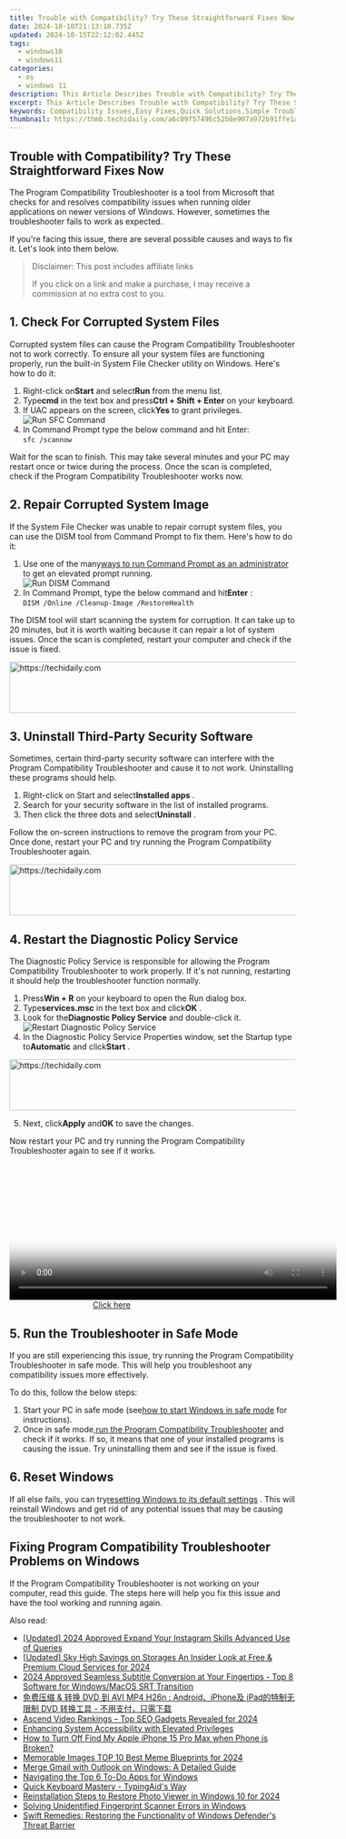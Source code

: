 ```yaml
---
title: Trouble with Compatibility? Try These Straightforward Fixes Now
date: 2024-10-10T21:13:10.735Z
updated: 2024-10-15T22:12:02.445Z
tags:
  - windows10
  - windows11
categories:
  - os
  - windows 11
description: This Article Describes Trouble with Compatibility? Try These Straightforward Fixes Now
excerpt: This Article Describes Trouble with Compatibility? Try These Straightforward Fixes Now
keywords: Compatibility Issues,Easy Fixes,Quick Solutions,Simple Troubleshooting,Software Harmony,Device Sync Tips,Immediate Fixes
thumbnail: https://thmb.techidaily.com/a6c09f57496c52b8e907a972b91ffe1ac4bdb6bfabe268a90cf22a89412c015d.jpg
---
```


## Trouble with Compatibility? Try These Straightforward Fixes Now

 The Program Compatibility Troubleshooter is a tool from Microsoft that checks for and resolves compatibility issues when running older applications on newer versions of Windows. However, sometimes the troubleshooter fails to work as expected.

 If you're facing this issue, there are several possible causes and ways to fix it. Let's look into them below.

>  Disclaimer: This post includes affiliate links
>
>  If you click on a link and make a purchase, I may receive a commission at no extra cost to you.
>

## 1\. Check For Corrupted System Files

 Corrupted system files can cause the Program Compatibility Troubleshooter not to work correctly. To ensure all your system files are functioning properly, run the built-in System File Checker utility on Windows. Here's how to do it:

1. Right-click on**Start** and select**Run** from the menu list.
2. Type**cmd** in the text box and press**Ctrl + Shift + Enter** on your keyboard.
3. If UAC appears on the screen, click**Yes** to grant privileges.  
![Run SFC Command](https://static1.makeuseofimages.com/wordpress/wp-content/uploads/2023/01/run-sfc-command.jpg)
4. In Command Prompt type the below command and hit Enter:  
`sfc /scannow`

 Wait for the scan to finish. This may take several minutes and your PC may restart once or twice during the process. Once the scan is completed, check if the Program Compatibility Troubleshooter works now.

## 2\. Repair Corrupted System Image

 If the System File Checker was unable to repair corrupt system files, you can use the DISM tool from Command Prompt to fix them. Here's how to do it:

1. Use one of the many[ways to run Command Prompt as an administrator](https://www.makeuseof.com/windows-run-command-prompt-admin/) to get an elevated prompt running.  
![Run DISM Command](https://static1.makeuseofimages.com/wordpress/wp-content/uploads/2023/01/run-dism-command.jpg)
2. In Command Prompt, type the below command and hit**Enter** :  
`DISM /Online /Cleanup-Image /RestoreHealth`

 The DISM tool will start scanning the system for corruption. It can take up to 20 minutes, but it is worth waiting because it can repair a lot of system issues. Once the scan is completed, restart your computer and check if the issue is fixed.

<!-- affiliate ads begin -->
<a href="https://aligracehair.sjv.io/c/5597632/2036472/19272" target="_top" id="2036472">
  <img src="//a.impactradius-go.com/display-ad/19272-2036472" border="0" alt="https://techidaily.com" width="728" height="90"/>
</a>
<img height="0" width="0" src="https://aligracehair.sjv.io/i/5597632/2036472/19272" style="position:absolute;visibility:hidden;" border="0" />
<!-- affiliate ads end -->

## 3\. Uninstall Third-Party Security Software

 Sometimes, certain third-party security software can interfere with the Program Compatibility Troubleshooter and cause it to not work. Uninstalling these programs should help.

1. Right-click on Start and select**Installed apps** .
2. Search for your security software in the list of installed programs.
3. Then click the three dots and select**Uninstall** .

 Follow the on-screen instructions to remove the program from your PC. Once done, restart your PC and try running the Program Compatibility Troubleshooter again.

<!-- affiliate ads begin -->
<a href="https://appsumo.8odi.net/c/5597632/2130886/7443" target="_top" id="2130886">
  <img src="//a.impactradius-go.com/display-ad/7443-2130886" border="0" alt="https://techidaily.com" width="728" height="90"/>
</a>
<img height="0" width="0" src="https://appsumo.8odi.net/i/5597632/2130886/7443" style="position:absolute;visibility:hidden;" border="0" />
<!-- affiliate ads end -->

## 4\. Restart the Diagnostic Policy Service

 The Diagnostic Policy Service is responsible for allowing the Program Compatibility Troubleshooter to work properly. If it's not running, restarting it should help the troubleshooter function normally.

1. Press**Win + R** on your keyboard to open the Run dialog box.
2. Type**services.msc** in the text box and click**OK** .
3. Look for the**Diagnostic Policy Service** and double-click it.  
![Restart Diagnostic Policy Service](https://static1.makeuseofimages.com/wordpress/wp-content/uploads/2023/02/restart-diagnostic-policy-service.jpg)
4. In the Diagnostic Policy Service Properties window, set the Startup type to**Automatic** and click**Start** .

<!-- affiliate ads begin -->
<a href="https://laganoo.pxf.io/c/5597632/1657400/16446" target="_top" id="1657400">
  <img src="//a.impactradius-go.com/display-ad/16446-1657400" border="0" alt="https://techidaily.com" width="728" height="90"/>
</a>
<img height="0" width="0" src="https://laganoo.pxf.io/i/5597632/1657400/16446" style="position:absolute;visibility:hidden;" border="0" />
<!-- affiliate ads end -->

5. Next, click**Apply** and**OK** to save the changes.

 Now restart your PC and try running the Program Compatibility Troubleshooter again to see if it works.

<!-- affiliate ads begin -->
<span id="1983588">
					<video width="576" height="240" style="cursor:pointer"
           poster="//a.impactradius-go.com/display-clicktoplayimage/1983588.png"
           onclick="if(!this.playClicked){this.play();this.setAttribute('controls',true);this.playClicked=true;}">
	   <source src="//a.impactradius-go.com/display-ad/22993-1983588">
	   <img src="//a.impactradius-go.com/display-clicktoplayimage/1983588.png" style="border: none; height: 100%; width: 100%; object-fit: contain">
	</video>
	<div style="width:360px;text-align:center"><a href="javascript:window.open(decodeURIComponent('https%3A%2F%2Fhomestyler.sjv.io%2Fc%2F5597632%2F1983588%2F22993'), '_blank');void(0);">Click here</a></div>
</span>
<img height="0" width="0" src="https://imp.pxf.io/i/5597632/1983588/22993" style="position:absolute;visibility:hidden;" border="0" />
<!-- affiliate ads end -->

## 5\. Run the Troubleshooter in Safe Mode

 If you are still experiencing this issue, try running the Program Compatibility Troubleshooter in safe mode. This will help you troubleshoot any compatibility issues more effectively.

To do this, follow the below steps:

1. Start your PC in safe mode (see[how to start Windows in safe mode](https://www.makeuseof.com/windows-11-boot-safe-mode/) for instructions).
2. Once in safe mode,[run the Program Compatibility Troubleshooter](https://www.makeuseof.com/run-program-compatibility-troubleshooter-windows/) and check if it works. If so, it means that one of your installed programs is causing the issue. Try uninstalling them and see if the issue is fixed.

## 6\. Reset Windows

 If all else fails, you can try[resetting Windows to its default settings](https://www.makeuseof.com/tag/4-ways-factory-reset-windows-computer/) . This will reinstall Windows and get rid of any potential issues that may be causing the troubleshooter to not work.

## Fixing Program Compatibility Troubleshooter Problems on Windows

 If the Program Compatibility Troubleshooter is not working on your computer, read this guide. The steps here will help you fix this issue and have the tool working and running again.

<ins class="adsbygoogle"
     style="display:block"
     data-ad-format="autorelaxed"
     data-ad-client="ca-pub-7571918770474297"
     data-ad-slot="1223367746"></ins>

<ins class="adsbygoogle"
     style="display:block"
     data-ad-client="ca-pub-7571918770474297"
     data-ad-slot="8358498916"
     data-ad-format="auto"
     data-full-width-responsive="true"></ins>

<span class="atpl-alsoreadstyle">Also read:</span>
<div><ul>
<li><a href="https://instagram-clips.techidaily.com/updated-2024-approved-expand-your-instagram-skills-advanced-use-of-queries/"><u>[Updated] 2024 Approved Expand Your Instagram Skills Advanced Use of Queries</u></a></li>
<li><a href="https://fox-helps.techidaily.com/updated-sky-high-savings-on-storages-an-insider-look-at-free-and-premium-cloud-services-for-2024/"><u>[Updated] Sky High Savings on Storages An Insider Look at Free & Premium Cloud Services for 2024</u></a></li>
<li><a href="https://fox-helps.techidaily.com/2024-approved-seamless-subtitle-conversion-at-your-fingertips-top-8-software-for-windowsmacos-srt-transition/"><u>2024 Approved Seamless Subtitle Conversion at Your Fingertips - Top 8 Software for Windows/MacOS SRT Transition</u></a></li>
<li><a href="https://solve-latest.techidaily.com/and-dvd-avi-mp4-h26n-androidiphone-ipad-dvd/"><u>免费压缩 & 转换 DVD 到 AVI MP4 H26n : Android、iPhone及 iPad的特制无限制 DVD 转换工具 - 不用支付，只需下载</u></a></li>
<li><a href="https://youtube-docs.techidaily.com/d-video-rankings-top-seo-gadgets-revealed-for-2024/"><u>Ascend Video Rankings – Top SEO Gadgets Revealed for 2024</u></a></li>
<li><a href="https://win11.techidaily.com/enhancing-system-accessibility-with-elevated-privileges/"><u>Enhancing System Accessibility with Elevated Privileges</u></a></li>
<li><a href="https://ios-unlock.techidaily.com/how-to-turn-off-find-my-apple-iphone-15-pro-max-when-phone-is-broken-by-drfone-ios/"><u>How to Turn Off Find My Apple iPhone 15 Pro Max when Phone is Broken?</u></a></li>
<li><a href="https://extra-guidance.techidaily.com/memorable-images-top-10-best-meme-blueprints-for-2024/"><u>Memorable Images TOP 10 Best Meme Blueprints for 2024</u></a></li>
<li><a href="https://win11.techidaily.com/merge-gmail-with-outlook-on-windows-a-detailed-guide/"><u>Merge Gmail with Outlook on Windows: A Detailed Guide</u></a></li>
<li><a href="https://win11.techidaily.com/navigating-the-top-6-to-do-apps-for-windows/"><u>Navigating the Top 6 To-Do Apps for Windows</u></a></li>
<li><a href="https://win11.techidaily.com/quick-keyboard-mastery-typingaids-way/"><u>Quick Keyboard Mastery - TypingAid's Way</u></a></li>
<li><a href="https://fox-access.techidaily.com/reinstallation-steps-to-restore-photo-viewer-in-windows-10-for-2024/"><u>Reinstallation Steps to Restore Photo Viewer in Windows 10 for 2024</u></a></li>
<li><a href="https://win11.techidaily.com/solving-unidentified-fingerprint-scanner-errors-in-windows/"><u>Solving Unidentified Fingerprint Scanner Errors in Windows</u></a></li>
<li><a href="https://win11.techidaily.com/swift-remedies-restoring-the-functionality-of-windows-defenders-threat-barrier/"><u>Swift Remedies: Restoring the Functionality of Windows Defender's Threat Barrier</u></a></li>
</ul></div>

